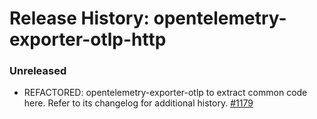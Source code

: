 # Release History: opentelemetry-exporter-otlp-http

### Unreleased

* REFACTORED: opentelemetry-exporter-otlp to extract common code here. Refer to its changelog for additional history. [#1179](https://github.com/open-telemetry/opentelemetry-ruby/pull/1179)
